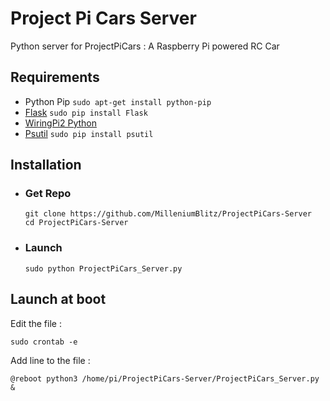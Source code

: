 #  Project Pi Cars Server
Python server for ProjectPiCars : A Raspberry Pi powered RC Car

## Requirements
- Python Pip `sudo apt-get install python-pip`
- [Flask](http://flask.pocoo.org/) `sudo pip install Flask`
- [WiringPi2 Python](https://github.com/Gadgetoid/WiringPi2-Python)
- [Psutil](http://www.isendev.com/app/entry/39) `sudo pip install psutil`

## Installation

- ### Get Repo
	```
	git clone https://github.com/MilleniumBlitz/ProjectPiCars-Server
	cd ProjectPiCars-Server
    ```

- ### Launch
  ```
  sudo python ProjectPiCars_Server.py
  ```

## Launch at boot

Edit the file :
```
sudo crontab -e
```

Add line to the file :
```
@reboot python3 /home/pi/ProjectPiCars-Server/ProjectPiCars_Server.py &
```